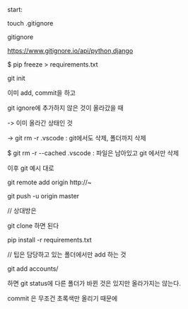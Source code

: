 start: 

touch .gitignore 

gitignore

https://www.gitignore.io/api/python,django

$ pip freeze > requirements.txt

git init



이미 add, commit을 하고

git ignore에 추가하지 않은 것이 올라갔을 때

-> 이미 올라간 상태인 것

->  git rm -r .vscode : git에서도 삭제, 폴더까지 삭제

$ git rm -r --cached .vscode : 파일은 남아있고 git 에서만 삭제



이후 git 예시 대로

git remote add origin http://~

git push -u origin master



// 상대방은

git clone 하면 된다

pip install -r requirements.txt





// 팁은 담당하고 있는 폴더에서만 add 하는 것

git add accounts/

하면 git status에 다른 폴더가 바뀐 것은 있지만 올라가지는 않는다. 

commit 은 무조건 초록색만 올리기 때문에


